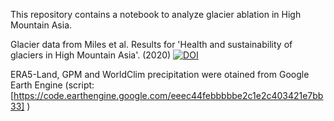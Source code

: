 This repository contains a notebook to analyze glacier ablation in High Mountain Asia. 

Glacier data from Miles et al. Results for \'Health and sustainability of glaciers in High Mountain Asia\'. (2020) [![DOI](https://zenodo.org/badge/DOI/10.5281/zenodo.5119153.svg)](https://doi.org/10.5281/zenodo.5119153)

ERA5-Land, GPM and WorldClim precipitation were otained from Google Earth Engine (script: [https://code.earthengine.google.com/eeec44febbbbbe2c1e2c403421e7bb33] )
